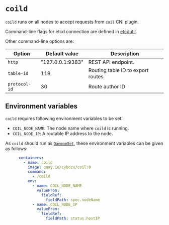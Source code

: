 `coild`
=======

`coild` runs on all nodes to accept requests from `coil` CNI plugin.

Command-line flags for etcd connection are defined in [etcdutil][].

Other command-line options are:

Option           | Default value    | Description
------           | ---------------- | -----------
`http`           | "127.0.0.1:9383" | REST API endpoint.
`table-id`       | 119              | Routing table ID to export routes
`protocol-id`    | 30               | Route author ID

Environment variables
---------------------

`coild` requires following environment variables to be set.

* `COIL_NODE_NAME`: The node name where `coild` is running.
* `COIL_NODE_IP`: A routable IP address to the node.

As `coild` should run as [`DaemonSet`](https://kubernetes.io/docs/concepts/workloads/controllers/daemonset/), these environment variables can be given as follows:

```yaml
      containers:
        - name: coild
          image: quay.io/cybozu/coil:0
          command:
            - /coild
          env:
            - name: COIL_NODE_NAME
              valueFrom:
                fieldRef:
                  fieldPath: spec.nodeName
            - name: COIL_NODE_IP
              valueFrom:
                fieldRef:
                  fieldPath: status.hostIP
```

[etcdutil]: https://github.com/cybozu-go/etcdutil
